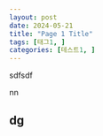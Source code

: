 ```yaml
---
layout: post
date: 2024-05-21
title: "Page 1 Title"
tags: [태그1, ]
categories: [테스트1, ]
---
```



sdfsdf


nn



## dg

